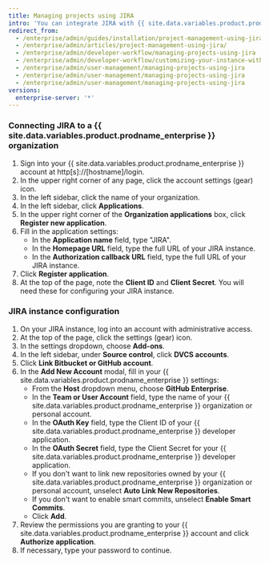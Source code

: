 ```yaml
---
title: Managing projects using JIRA
intro: 'You can integrate JIRA with {{ site.data.variables.product.prodname_enterprise }} for project management.'
redirect_from:
  - /enterprise/admin/guides/installation/project-management-using-jira/
  - /enterprise/admin/articles/project-management-using-jira/
  - /enterprise/admin/developer-workflow/managing-projects-using-jira
  - /enterprise/admin/developer-workflow/customizing-your-instance-with-integrations
  - /enterprise/admin/user-management/managing-projects-using-jira
  - /enterprise/admin/user-management/managing-projects-using-jira
  - /enterprise/admin/user-management/managing-projects-using-jira
versions:
  enterprise-server: '*'
---
```


### Connecting JIRA to a {{ site.data.variables.product.prodname_enterprise }} organization

1. Sign into your {{ site.data.variables.product.prodname_enterprise }} account at http[s]://[hostname]/login.
1. In the upper right corner of any page, click the account settings (gear) icon.
1. In the left sidebar, click the name of your organization.
1. In the left sidebar, click **Applications**.
1. In the upper right corner of the **Organization applications** box, click **Register new application**.
1. Fill in the application settings:
    - In the **Application name** field, type "JIRA".
    - In the **Homepage URL** field, type the full URL of your JIRA instance.
    - In the **Authorization callback URL** field, type the full URL of your JIRA instance.
1. Click **Register application**.
1. At the top of the page, note the **Client ID** and **Client Secret**. You will need these for configuring your JIRA instance.

### JIRA instance configuration

1. On your JIRA instance, log into an account with administrative access.
1. At the top of the page, click the settings (gear) icon.
1. In the settings dropdown, choose **Add-ons**.
1. In the left sidebar, under **Source control**, click **DVCS accounts**.
1. Click **Link Bitbucket or GitHub account**.
1. In the **Add New Account** modal, fill in your {{ site.data.variables.product.prodname_enterprise }} settings:
    - From the **Host** dropdown menu, choose **GitHub Enterprise**.
    - In the **Team or User Account** field, type the name of your {{ site.data.variables.product.prodname_enterprise }} organization or personal account.
    - In the **OAuth Key** field, type the Client ID of your {{ site.data.variables.product.prodname_enterprise }} developer application.
    - In the **OAuth Secret** field, type the Client Secret for your {{ site.data.variables.product.prodname_enterprise }} developer application.
    - If you don't want to link new repositories owned by your {{ site.data.variables.product.prodname_enterprise }} organization or personal account, unselect **Auto Link New Repositories**.
    - If you don't want to enable smart commits, unselect **Enable Smart Commits**.
    - Click **Add**.
1. Review the permissions you are granting to your {{ site.data.variables.product.prodname_enterprise }} account and click **Authorize application**.
1. If necessary, type your password to continue.
